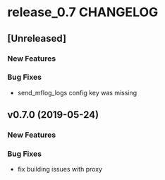 # release_0.7 CHANGELOG


## [Unreleased]

### New Features


### Bug Fixes
- send_mflog_logs config key was missing





## v0.7.0 (2019-05-24)

### New Features


### Bug Fixes
- fix building issues with proxy





